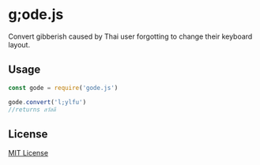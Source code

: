 # g;ode.js

Convert gibberish caused by Thai user forgotting to change their keyboard layout.

## Usage

```js
const gode = require('gode.js')

gode.convert('l;ylfu')
//returns สวัสดี
```

## License
[MIT License](https://github.com/godeProject/LICENSE.md)